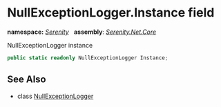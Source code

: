 # NullExceptionLogger.Instance field
**namespace:** *[Serenity](../../README.md#serenity-namespace)*   **assembly**: *[Serenity.Net.Core](../../README.md)*

NullExceptionLogger instance

```csharp
public static readonly NullExceptionLogger Instance;
```

## See Also

* class [NullExceptionLogger](../NullExceptionLogger.md)